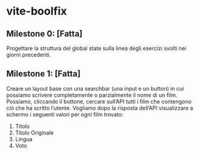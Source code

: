 # vite-boolfix

## Milestone 0: [Fatta]

Progettare la struttura del global state sulla linea degli esercizi svolti nei giorni precedenti.

## Milestone 1: [Fatta]

Creare un layout base con una searchbar (una input e un button) in cui possiamo scrivere completamente o parzialmente il nome di un film.
Possiamo, cliccando il bottone, cercare sull’API tutti i film che contengono ciò che ha scritto l’utente.
Vogliamo dopo la risposta dell’API visualizzare a schermo i seguenti valori per ogni
film trovato:

1. Titolo
2. Titolo Originale
3. Lingua
4. Voto
